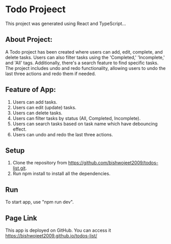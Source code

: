 # Todo Projeect

This project was generated using React and TypeScript...

## About Project:

A Todo project has been created where users can add, edit, complete, and delete tasks. Users can also filter tasks using the 'Completed,' 'Incomplete,' and 'All' tags. Additionally, there's a search feature to find specific tasks. The project includes undo and redo functionality, allowing users to undo the last three actions and redo them if needed.

## Feature of App:

1. Users can add tasks.
2. Users can edit (update) tasks.
3. Users can delete tasks.
4. Users can filter tasks by status (All, Completed, Incomplete).
5. Users can search tasks based on task name which have debouncing effect.
6. Users can undo and redo the last three actions.

## Setup

1. Clone the repository from https://github.com/bishwojeet2009/todos-list.git.
2. Run npm install to install all the dependencies.

## Run

To start app, use "npm run dev".

## Page Link

This app is deployed on GitHub. You can access it https://bishwojeet2009.github.io/todos-list/
